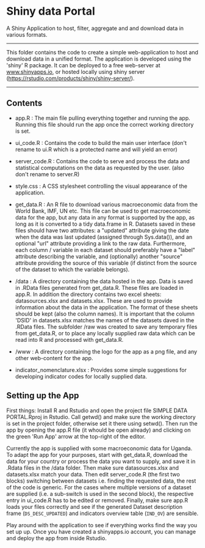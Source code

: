 # Shiny data Portal
A Shiny Application to host, filter, aggregate and and download data in various formats.

***

This folder contains the code to create a simple web-application 
to host and download data in a unified format. The application is 
developed using the 'shiny' R package. It can be deployed to a free
web-server at www.shinyapps.io, or hosted locally using shiny server
(https://rstudio.com/products/shiny/shiny-server/). 

***

## Contents

* app.R : The main file pulling everything together and running the app. Running this file should run the app once
          the correct working directory is set.

* ui_code.R : Contains the code to build the main user interface (don't rename to ui.R which is a protected name and will yield an error)

* server_code.R : Contains the code to serve and process the data and statistical computations on the data as requested by the user.
                  (also don't rename to server.R)

* style.css : A CSS stylesheet controlling the visual appearance of the application.

* get_data.R : An R file to download various macroeconomic data from the World Bank, IMF, UN etc. 
               This file can be used to get macroeconomic data for the app, but any data in any format is supported by the app, 
               as long as it is converted to a tidy data.frame in R. Datasets saved in these files should have two attributes:
               a "updated" attribute giving the date when the data was last updated (assigned through Sys.data()), and an optional
               "url" attribute providing a link to the raw data. Furthermore, each column / variable in each dataset should preferably
               have a "label" attribute describing the variable, and (optionally) another "source" attribute providing the source of 
               this variable (if distinct from the source of the dataset to which the variable belongs). 

* /data : A directory containing the data hosted in the app. Data is saved in .RData files generated from get_data.R. These files are loaded in app.R.
          In addition the directory contains two excel sheets: datasources.xlsx and datasets.xlsx. These are used to provide information about the data
          in the application. The format of these sheets should be kept (also the column names). It is important that the column 'DSID' in datasets.xlsx
          matches the names of the datasets daved in the .RData files. The subfolder /raw was created to save any temporary files from get_data.R, 
          or to place any locally supplied raw data which can be read into R and processed with get_data.R.

* /www : A directory containing the logo for the app as a png file, and any other web-content for the app. 
   
* indicator_nomenclature.xlsx : Provides some simple suggestions for developing indicator codes for locally supplied data. 


## Setting up the App

First things: Install R and Rstudio and open the project file SIMPLE DATA PORTAL.Rproj in Rstudio. Call getwd() and make sure the working directory is set in the project folder,
otherwise set it there using setwd(). Then run the app by opening the app.R file (it whould be open already) and clicking on the green 'Run App' arrow at the top-right of the editor.

Currently the app is supplied with some macroeconomic data for Uganda. To adapt the app for your purposes,
start with get_data.R, download the data for your country or process the data you want to supply, and save it in .Rdata files in the /data folder. 
Then make sure  datasources.xlsx and datasets.xlsx match your data. Then edit server_code.R (the first two blocks) switching between datasets i.e. finding
the requested data, the rest of the code is generic. For the cases where multiple versions of a dataset are supplied (i.e. a sub-switch is used in the second block),
the respective entry in ui_code.R has to be edited or removed. Finally, make sure app.R loads your files correctly and see if the generated Dataset description frame
(`DS_DESC_UPDATED`) and indicators overview table (`IND_OV`) are sensible. 

Play around with the application to see if everything works find the way you set up up. Once you have created a shinyapps.io account, you can manage and deploy the app from inside Rstudio. 
